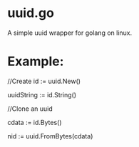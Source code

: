 uuid.go
=======

A simple uuid wrapper for golang on linux. 

Example:
====

//Create
id := uuid.New()

uuidString := id.String()


//Clone an uuid

cdata := id.Bytes()

nid := uuid.FromBytes(cdata)

